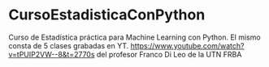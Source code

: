 # CursoEstadisticaConPython
Curso de  Estadística práctica para Machine Learning con Python. El mismo consta de 5 clases grabadas en YT. 
https://www.youtube.com/watch?v=tPUIP2VW--8&t=2770s del profesor Franco Di Leo de la UTN FRBA
